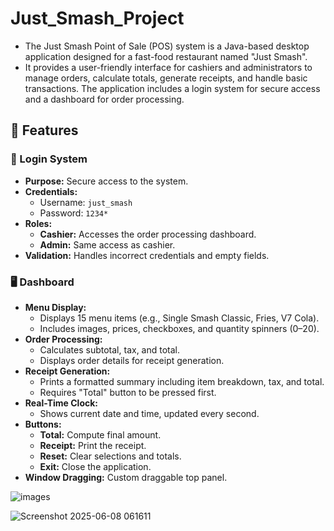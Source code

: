 # Just_Smash_Project
- The Just Smash Point of Sale (POS) system is a Java-based desktop application designed for a fast-food restaurant named "Just Smash".
- It provides a user-friendly interface for cashiers and administrators to manage orders, calculate totals, generate receipts, and handle basic transactions. The application includes a login system for secure access and a dashboard for order processing.

## 🚀 Features


### 🔐 Login System
- **Purpose:** Secure access to the system.
- **Credentials:**
  - Username: `just_smash`
  - Password: `1234*`
- **Roles:**
  - **Cashier:** Accesses the order processing dashboard.
  - **Admin:** Same access as cashier.
- **Validation:** Handles incorrect credentials and empty fields.

### 🖥️ Dashboard
- **Menu Display:**
  - Displays 15 menu items (e.g., Single Smash Classic, Fries, V7 Cola).
  - Includes images, prices, checkboxes, and quantity spinners (0–20).
- **Order Processing:**
  - Calculates subtotal, tax, and total.
  - Displays order details for receipt generation.
- **Receipt Generation:**
  - Prints a formatted summary including item breakdown, tax, and total.
  - Requires "Total" button to be pressed first.
- **Real-Time Clock:**
  - Shows current date and time, updated every second.
- **Buttons:**
  - **Total:** Compute final amount.
  - **Receipt:** Print the receipt.
  - **Reset:** Clear selections and totals.
  - **Exit:** Close the application.
- **Window Dragging:** Custom draggable top panel.

![images](https://github.com/user-attachments/assets/12986f64-a791-4f8b-860c-29202d2a6618)

![Screenshot 2025-06-08 061611](https://github.com/user-attachments/assets/82f54fb1-15dd-4224-8526-34f57227e739)
